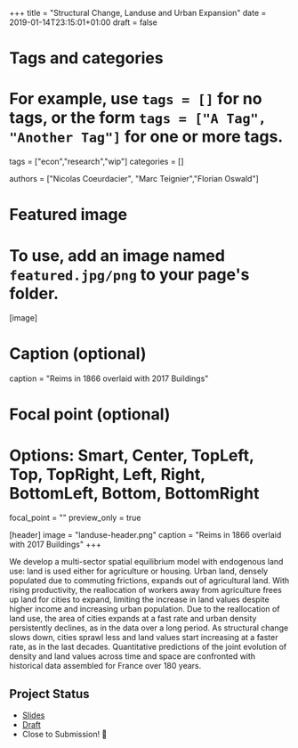 +++
title = "Structural Change, Landuse and Urban Expansion"
date = 2019-01-14T23:15:01+01:00
draft = false

# Tags and categories
# For example, use `tags = []` for no tags, or the form `tags = ["A Tag", "Another Tag"]` for one or more tags.
tags = ["econ","research","wip"]
categories = []


authors = ["Nicolas Coeurdacier", "Marc Teignier","Florian Oswald"]

# Featured image
# To use, add an image named `featured.jpg/png` to your page's folder. 
[image]
  # Caption (optional)
  caption = "Reims in 1866 overlaid with 2017 Buildings"

  # Focal point (optional)
  # Options: Smart, Center, TopLeft, Top, TopRight, Left, Right, BottomLeft, Bottom, BottomRight
 focal_point = ""
 preview_only = true

[header]
  image = "landuse-header.png"
  caption = "Reims in 1866 overlaid with 2017 Buildings"
+++

We develop a multi-sector spatial equilibrium model with endogenous land use: land is used either for agriculture or housing. Urban land, densely populated due to commuting frictions, expands out of agricultural land. With rising productivity, the reallocation of workers away from agriculture frees up land for cities to expand, limiting the increase in land values despite higher income and increasing urban population. Due to the reallocation of land use, the area of cities expands at a fast rate and urban density persistently declines, as in the data over a long period. As structural change slows down, cities sprawl less and land values start increasing at a faster rate, as in the last decades. Quantitative predictions of the joint evolution of density and land values across time and space are confronted with historical data assembled for France over 180 years.


## Project Status

- [Slides](/pdf/landuse-slides.pdf)
- [Draft](/pdf/landuse-draft.pdf)
- Close to Submission! 🎉